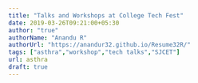 ```yaml
---
title: "Talks and Workshops at College Tech Fest"
date: 2019-03-26T09:21:00+05:30
author: "true"
authorName: "Anandu R"
authorUrl: "https://anandur32.github.io/Resume32R/"
tags: ["asthra","workshop","tech talks","SJCET"]
url: asthra
draft: true
---
```


